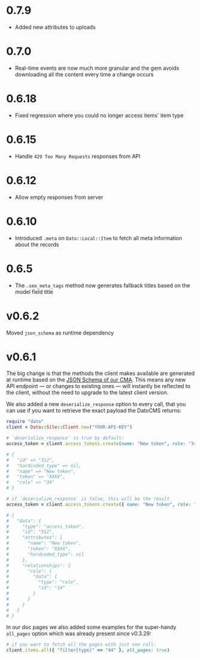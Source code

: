 # 0.7.9

* Added new attributes to uploads

# 0.7.0

* Real-time events are now much more granular and the gem avoids downloading all the content every time a change occurs

# 0.6.18

* Fixed regression where you could no longer access items' item type

# 0.6.15

* Handle `429 Too Many Requests` responses from API

# 0.6.12

* Allow empty responses from server

# 0.6.10

* Introduced `.meta` on `Dato::Local::Item` to fetch all meta information about the records

# 0.6.5

* The `.seo_meta_tags` method now generates fallback titles based on the model field title

# v0.6.2

Moved `json_schema` as runtime dependency

# v0.6.1

The big change is that the methods the client makes available are  generated at runtime based on the [JSON Schema of our CMA](https://www.datocms.com/content-management-api/). This means any new API endpoint — or changes to existing ones — will instantly be reflected to the client, without the need to upgrade to the latest client version.

We also added a new `deserialize_response` option to every call, that you can use if you want to retrieve the exact payload the DatoCMS returns:

```ruby
require "dato"
client = Dato::Site::Client.new("YOUR-API-KEY")

# `deserialize_response` is true by default:
access_token = client.access_tokens.create(name: "New token", role: "34")

# {
#   "id" => "312",
#   "hardcoded_type" => nil,
#   "name" => "New token",
#   "token" => "XXXX",
#   "role" => "34"
# }

# if `deserialize_response` is false, this will be the result
access_token = client.access_tokens.create({ name: "New token", role: "34" }, deserialize_response: false)

# {
#   "data": {
#     "type": "access_token",
#     "id": "312",
#     "attributes": {
#       "name": "New token",
#       "token": "XXXX",
#       "hardcoded_type": nil
#     },
#     "relationships": {
#       "role": {
#         "data": {
#           "type": "role",
#           "id": "34"
#         }
#       }
#     }
#   }
# }
```

In our doc pages we also added some examples for the super-handy `all_pages` option which was already present since v0.3.29:

```ruby
# if you want to fetch all the pages with just one call:
client.items.all({ "filter[type]" => "44" }, all_pages: true)
```
